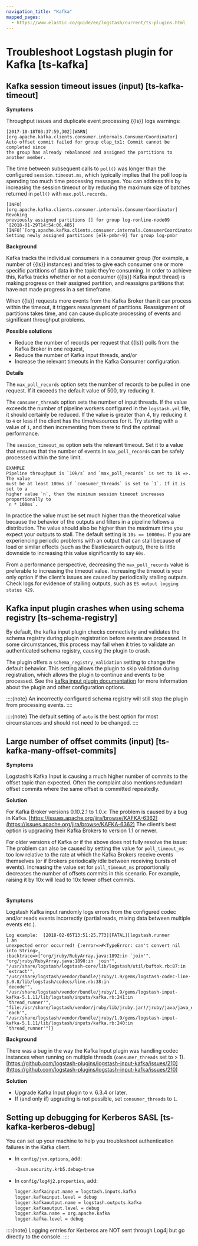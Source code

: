 ```yaml
---
navigation_title: "Kafka"
mapped_pages:
  - https://www.elastic.co/guide/en/logstash/current/ts-plugins.html
---
```


# Troubleshoot Logstash plugin for Kafka [ts-kafka]

## Kafka session timeout issues (input) [ts-kafka-timeout]

**Symptoms**

Throughput issues and duplicate event processing {{ls}} logs warnings:

```
[2017-10-18T03:37:59,302][WARN][org.apache.kafka.clients.consumer.internals.ConsumerCoordinator]
Auto offset commit failed for group clap_tx1: Commit cannot be completed since
the group has already rebalanced and assigned the partitions to another member.
```

The time between subsequent calls to `poll()` was longer than the configured `session.timeout.ms`, which typically implies that the poll loop is spending too much time processing messages. You can address this by increasing the session timeout or by reducing the maximum size of batches returned in `poll()` with `max.poll.records`.

```
[INFO][org.apache.kafka.clients.consumer.internals.ConsumerCoordinator] Revoking
previously assigned partitions [] for group log-ronline-node09
`[2018-01-29T14:54:06,485][INFO]`[org.apache.kafka.clients.consumer.internals.ConsumerCoordinator]
Setting newly assigned partitions [elk-pmbr-9] for group log-pmbr
```

**Background**

Kafka tracks the individual consumers in a consumer group (for example, a number of {{ls}} instances) and tries to give each consumer one or more specific partitions of data in the topic they’re consuming. In order to achieve this, Kafka tracks whether or not a consumer ({{ls}} Kafka input thread) is making progress on their assigned partition, and reassigns partitions that have not made progress in a set timeframe.

When {{ls}} requests more events from the Kafka Broker than it can process within the timeout, it triggers reassignment of partitions. Reassignment of partitions takes time, and can cause duplicate processing of events and significant throughput problems.

**Possible solutions**

* Reduce the number of records per request that {{ls}} polls from the Kafka Broker in one request,
* Reduce the number of Kafka input threads, and/or
* Increase the relevant timeouts in the Kafka Consumer configuration.

**Details**

The `max_poll_records` option sets the number of records to be pulled in one request. If it exceeds the default value of 500, try reducing it.

The `consumer_threads` option sets the number of input threads. If the value exceeds the number of pipeline workers configured in the `logstash.yml` file, it should certainly be reduced. If the value is greater than 4, try reducing it to `4` or less if the client has the time/resources for it. Try starting with a value of `1`, and then incrementing from there to find the optimal performance.

The `session_timeout_ms` option sets the relevant timeout. Set it to a value that ensures that the number of events in `max_poll_records` can be safely processed within the time limit.

```
EXAMPLE
Pipeline throughput is `10k/s` and `max_poll_records` is set to 1k =>. The value
must be at least 100ms if `consumer_threads` is set to `1`. If it is set to a
higher value `n`, then the minimum session timeout increases proportionally to
`n * 100ms`.
```

In practice the value must be set much higher than the theoretical value because the behavior of the outputs and filters in a pipeline follows a distribution. The value should also be higher than the maximum time you expect your outputs to stall. The default setting is `10s == 10000ms`. If you are experiencing periodic problems with an output that can stall because of load or similar effects (such as the Elasticsearch output), there is little downside to increasing this value significantly to say `60s`.

From a performance perspective, decreasing the `max_poll_records` value is preferable to increasing the timeout value. Increasing the timeout is your only option if the client’s issues are caused by periodically stalling outputs. Check logs for evidence of stalling outputs, such as `ES output logging status 429`.


## Kafka input plugin crashes when using schema registry [ts-schema-registry]

By default, the kafka input plugin checks connectivity and validates the schema registry during plugin registration before events are processed. In some circumstances, this process may fail when it tries to validate an authenticated schema registry, causing the plugin to crash.

The plugin offers a `schema_registry_validation` setting to change the default behavior. This setting allows the plugin to skip validation during registration, which allows the plugin to continue and events to be processed. See the [kafka input plugin documentation](logstash://reference/plugins-inputs-kafka.md#plugins-inputs-kafka-schema_registry_validation) for more information about the plugin and other configuration options.

::::{note}
An incorrectly configured schema registry will still stop the plugin from processing events.
::::


::::{note}
The default setting of `auto` is the best option for most circumstances and should not need to be changed.
::::



## Large number of offset commits (input) [ts-kafka-many-offset-commits]

**Symptoms**

Logstash’s Kafka Input is causing a much higher number of commits to the offset topic than expected. Often the complaint also mentions redundant offset commits where the same offset is committed repeatedly.

**Solution**

For Kafka Broker versions 0.10.2.1 to 1.0.x: The problem is caused by a bug in Kafka. [https://issues.apache.org/jira/browse/KAFKA-6362](https://issues.apache.org/jira/browse/KAFKA-6362) The client’s best option is upgrading their Kafka Brokers to version 1.1 or newer.

For older versions of Kafka or if the above does not fully resolve the issue: The problem can also be caused by setting the value for `poll_timeout_ms` too low relative to the rate at which the Kafka Brokers receive events themselves (or if Brokers periodically idle between receiving bursts of events). Increasing the value set for `poll_timeout_ms` proportionally decreases the number of offsets commits in this scenario. For example, raising it by 10x will lead to 10x fewer offset commits.


#

**Symptoms**

Logstash Kafka input randomly logs errors from the configured codec and/or reads events incorrectly (partial reads, mixing data between multiple events etc.).

```
Log example:  [2018-02-05T13:51:25,773][FATAL][logstash.runner          ] An
unexpected error occurred! {:error=>#<TypeError: can't convert nil into String>,
:backtrace=>["org/jruby/RubyArray.java:1892:in `join'",
"org/jruby/RubyArray.java:1898:in `join'",
"/usr/share/logstash/logstash-core/lib/logstash/util/buftok.rb:87:in `extract'",
"/usr/share/logstash/vendor/bundle/jruby/1.9/gems/logstash-codec-line-3.0.8/lib/logstash/codecs/line.rb:38:in
`decode'",
"/usr/share/logstash/vendor/bundle/jruby/1.9/gems/logstash-input-kafka-5.1.11/lib/logstash/inputs/kafka.rb:241:in
`thread_runner'",
"file:/usr/share/logstash/vendor/jruby/lib/jruby.jar!/jruby/java/java_ext/java.lang.rb:12:in
`each'",
"/usr/share/logstash/vendor/bundle/jruby/1.9/gems/logstash-input-kafka-5.1.11/lib/logstash/inputs/kafka.rb:240:in
`thread_runner'"]}
```

**Background**

There was a bug in the way the Kafka Input plugin was handling codec instances when running on multiple threads (`consumer_threads` set to > 1). [https://github.com/logstash-plugins/logstash-input-kafka/issues/210](https://github.com/logstash-plugins/logstash-input-kafka/issues/210)

**Solution**

* Upgrade Kafka Input plugin to v. 6.3.4 or later.
* If (and only if) upgrading is not possible, set `consumer_threads` to `1`.


## Setting up debugging for Kerberos SASL [ts-kafka-kerberos-debug]

You can set up your machine to help you troubleshoot authentication failures in the Kafka client.

* In `config/jvm.options`, add:

    ```txt
    -Dsun.security.krb5.debug=true
    ```

* In `config/log4j2.properties`, add:

    ```txt
    logger.kafkainput.name = logstash.inputs.kafka
    logger.kafkainput.level = debug
    logger.kafkaoutput.name = logstash.outputs.kafka
    logger.kafkaoutput.level = debug
    logger.kafka.name = org.apache.kafka
    logger.kafka.level = debug
    ```


::::{note}
Logging entries for Kerberos are NOT sent through Log4j but go directly to the console.
::::




